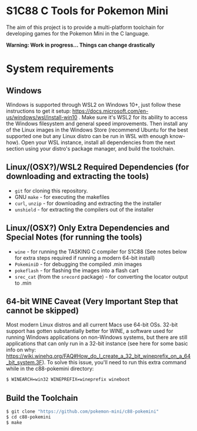 # S1C88 C Tools for Pokemon Mini

The aim of this project is to provide a multi-platform toolchain for
developing games for the Pokemon Mini in the C language.

**Warning: Work in progress... Things can change drastically**

# System requirements

## Windows

Windows is supported through WSL2 on Windows 10+, just follow these instructions to get it setup: https://docs.microsoft.com/en-us/windows/wsl/install-win10 . Make sure it's WSL2 for its ability to access the Windows filesystem and general speed improvements. Then install any of the Linux images in the Windows Store (recommend Ubuntu for the best supported one but any Linux distro can be run in WSL with enough know-how). Open your WSL instance, install all dependencies from the next section using your distro's package manager, and build the toolchain.

## Linux/(OSX?)/WSL2 Required Dependencies (for downloading and extracting the tools)

* `git` for cloning this repository.
* GNU `make` - for executing the makefiles
* `curl`, `unzip` - for downloading and extracting the  the installer
* `unshield` - for extracting the compilers out of the installer

## Linux/(OSX?) Only Extra Dependencies and Special Notes (for running the tools)

* `wine` - for running the TASKING C compiler for S1C88 (See notes below for extra steps required if running a modern 64-bit install)
* `PokeminiD` - for debugging the compiled .min images
* `pokeflash` - for flashing the images into a flash cart
* `srec_cat` (from the `srecord` package) - for converting the locator
  output to .min

## 64-bit WINE Caveat (Very Important Step that cannot be skipped)

Most modern Linux distros and all current Macs use 64-bit OSs. 32-bit support has gotten substantially better for WINE, a software used for running Windows applications on non-Windows systems, but there are still applications that can only run in a 32-bit instance (see here for some basic info on why: https://wiki.winehq.org/FAQ#How_do_I_create_a_32_bit_wineprefix_on_a_64_bit_system.3F). To solve this issue, you'll need to run this extra command while in the c88-pokemini directory:

``` bash
$ WINEARCH=win32 WINEPREFIX=wineprefix wineboot
```

## Build the Toolchain

``` bash
$ git clone "https://github.com/pokemon-mini/c88-pokemini"
$ cd c88-pokemini
$ make
```